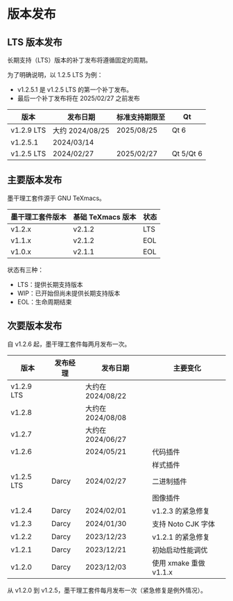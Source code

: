 # 版本发布
## LTS 版本发布
长期支持（LTS）版本的补丁发布将遵循固定的周期。

为了明确说明，以 1.2.5 LTS 为例：
+ v1.2.5.1 是 v1.2.5 LTS 的第一个补丁发布。
+ 最后一个补丁发布将在 2025/02/27 之前发布

| 版本 | 发布日期 | 标准支持期限至 | Qt |
|------------|------------|------------|---|
| v1.2.9 LTS | 大约 2024/08/25 | 2025/08/25 | Qt 6 |
| v1.2.5.1 | 2024/03/14 | |
| v1.2.5 LTS | 2024/02/27 | 2025/02/27 | Qt 5/Qt 6 |

## 主要版本发布
墨干理工套件源于 GNU TeXmacs。

| 墨干理工套件版本 | 基础 TeXmacs 版本 | 状态 |
|--------|-----------|-----|
| v1.2.x | v2.1.2 | LTS |
| v1.1.x | v2.1.2 | EOL |
| v1.0.x | v2.1.1 | EOL |

状态有三种：
+ LTS：提供长期支持版本
+ WIP：已开始但尚未提供长期支持版本
+ EOL：生命周期结束

## 次要版本发布
自 v1.2.6 起，墨干理工套件每两月发布一次。

| 版本 | 发布经理 | 发布日期 | 主要变化 |
|--------|---|--------------|----------------|
| v1.2.9 LTS | | 大约在2024/08/22 | |
| v1.2.8 | | 大约在2024/08/08 | |
| v1.2.7 | | 大约在2024/06/27 | |
| v1.2.6 | | 2024/05/21 | 代码插件 |
| | | | 样式插件 |
| v1.2.5 LTS | Darcy | 2024/02/27 | 二进制插件 |
| |  |  | 图像插件 |
| v1.2.4 | Darcy | 2024/02/01 | v1.2.3 的紧急修复 |
| v1.2.3 | Darcy | 2024/01/30 | 支持 Noto CJK 字体 |
| v1.2.2 | Darcy | 2023/12/23 | v1.2.1 的紧急修复 |
| v1.2.1 | Darcy | 2023/12/21 | 初始启动性能调优 |
| v1.2.0 | Darcy | 2023/12/03 | 使用 xmake 重做 v1.1.x |

从 v1.2.0 到 v1.2.5，墨干理工套件每月发布一次（紧急修复是例外情况）。
